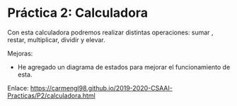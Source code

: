 # Práctica 2: Calculadora

Con esta calculadora podremos realizar distintas operaciones: sumar , restar, multiplicar, dividir y elevar.

Mejoras:
- He agregado un diagrama de estados para mejorar el funcionamiento de esta.

Enlace:
https://carmengl98.github.io/2019-2020-CSAAI-Practicas/P2/calculadora.html
